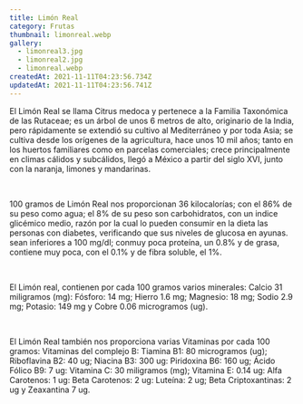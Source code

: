 ```yaml
---
title: Limón Real
category: Frutas
thumbnail: limonreal.webp
gallery:
  - limonreal3.jpg
  - limonreal2.jpg
  - limonreal.webp
createdAt: 2021-11-11T04:23:56.734Z
updatedAt: 2021-11-11T04:23:56.741Z
---
```

El Limón Real se llama Citrus medoca y pertenece a la Familia Taxonómica de las Rutaceae; es un árbol de unos 6 metros de alto, originario de la India, pero rápidamente se extendió su cultivo al Mediterráneo y por toda Asia; se cultiva desde los orígenes de la agricultura, hace unos 10 mil años; tanto en los huertos familiares como en parcelas comerciales; crece principalmente en climas cálidos y subcálidos, llegó a México a partir del siglo XVI, junto con la naranja, limones y mandarinas.

<br/>

100 gramos de Limón Real nos proporcionan 36 kilocalorías; con el 86% de su peso como agua; el 8% de su peso son carbohidratos, con un indice glicémico medio, razón por la cual lo pueden consumir en la dieta las personas con diabetes, verificando que sus niveles de glucosa en ayunas. sean inferiores a 100 mg/dl; conmuy poca proteína, un 0.8% y de grasa, contiene muy poca, con el 0.1% y de fibra soluble, el 1%.

<br/>

El Limón real, contienen por cada 100 gramos varios minerales: Calcio 31 miligramos (mg): Fósforo: 14 mg; Hierro 1.6 mg; Magnesio: 18 mg; Sodio 2.9 mg; Potasio: 149 mg y Cobre 0.06 microgramos (ug).

<br/>

El Limón Real también nos proporciona varias Vitaminas por cada 100 gramos: Vitaminas del complejo B: Tiamina B1: 80 microgramos (ug); Riboflavina B2: 40 ug; Niacina B3: 300 ug: Piridoxina B6: 160 ug; Ácido Fólico B9: 7 ug: Vitamina C: 30 miligramos (mg); Vitamina E: 0.14 ug: Alfa Carotenos: 1 ug: Beta Carotenos: 2 ug: Luteína: 2 ug; Beta Criptoxantinas: 2 ug y Zeaxantina 7 ug.